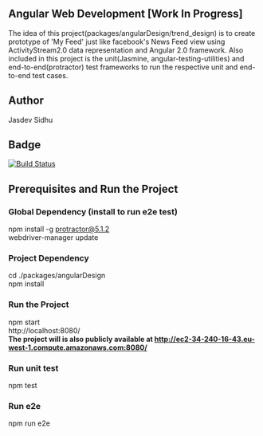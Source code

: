 ## Angular Web Development [Work In Progress]

The idea of this project(packages/angularDesign/trend_design) is to create prototype of 'My Feed' just like facebook's News Feed view using ActivityStream2.0 data representation and Angular 2.0 framework. Also included in this project is the unit(Jasmine, angular-testing-utilities) and end-to-end(protractor) test frameworks to run the respective unit and end-to-end test cases.

## Author
Jasdev Sidhu

## Badge
[![Build Status](https://travis-ci.org/jasdevsidhu12/FeedService.svg?branch=master)](https://travis-ci.org/jasdevsidhu12/FeedService)

## Prerequisites and Run the Project

### Global Dependency (install to run e2e test)
npm install -g protractor@5.1.2 <br>
webdriver-manager update

### Project Dependency
cd ./packages/angularDesign <br >
npm install <br >

### Run the Project
npm start <br >
http://localhost:8080/ <br />
**The project will is also publicly available at http://ec2-34-240-16-43.eu-west-1.compute.amazonaws.com:8080/**

### Run unit test
npm test

### Run e2e
npm run e2e


